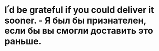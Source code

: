 # I՛d be grateful if you could deliver it sooner. - Я был бы признателен, если бы вы смогли доставить это раньше.
